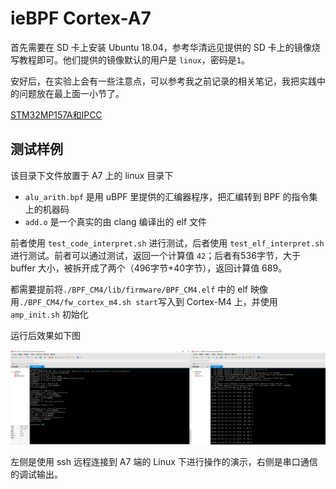 # ieBPF Cortex-A7

首先需要在 SD 卡上安装 Ubuntu 18.04，参考华清远见提供的 SD 卡上的镜像烧写教程即可。他们提供的镜像默认的用户是 `linux`，密码是`1`。

安好后，在实验上会有一些注意点，可以参考我之前记录的相关笔记，我把实践中的问题放在最上面一小节了。

[STM32MP157A和IPCC](https://forsworns.github.io/zh/blogs/20210223/)

## 测试样例 

该目录下文件放置于 A7 上的 linux 目录下

- `alu_arith.bpf` 是用 uBPF 里提供的汇编器程序，把汇编转到 BPF 的指令集上的机器码
- `add.o` 是一个真实的由 clang 编译出的 elf 文件

前者使用 `test_code_interpret.sh` 进行测试，后者使用 `test_elf_interpret.sh` 进行测试。前者可以通过测试，返回一个计算值 `42`；后者有536字节，大于 buffer 大小，被拆开成了两个（496字节+40字节），返回计算值 689。

都需要提前将`./BPF_CM4/lib/firmware/BPF_CM4.elf` 中的 elf 映像用`./BPF_CM4/fw_cortex_m4.sh start`写入到 Cortex-M4 上，并使用 `amp_init.sh` 初始化

运行后效果如下图

![](./example1.png)

左侧是使用 ssh 远程连接到 A7 端的 Linux 下进行操作的演示，右侧是串口通信的调试输出。